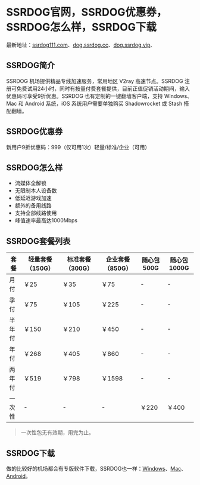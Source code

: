 # SSRDOG官网，SSRDOG优惠券，SSRDOG怎么样，SSRDOG下载

最新地址：[ssrdog111.com](https://dog.ssrdog111.com/#/register?code=mKVdw6qs)、[dog.ssrdog.cc](https://dog.ssrdog111.com/#/register?code=mKVdw6qs)、[dog.ssrdog.vip](https://dog.ssrdog.vip/#/register?code=mKVdw6qs)、

## SSRDOG简介

SSRDOG 机场提供精品专线加速服务，常用地区 V2ray 高速节点。SSRDOG 注册可免费试用24小时，同时有按量付费套餐提供，目前正值促销活动期间，输入优惠码可享受9折优惠。SSRDOG 也有定制的一键翻墙客户端，支持 Windows、Mac 和 Android 系统，iOS 系统用户需要单独购买 Shadowrocket 或 Stash 搭配翻墙。

## SSRDOG优惠券

新用户9折优惠码：999（仅可用1次）轻量/标准/企业（可用）

## SSRDOG怎么样

* 流媒体全解锁
* 无限制本人设备数
* 低延迟游戏加速
* 额外的备用线路
* 支持全部线路使用
* 峰值速率最高达1000Mbps

## SSRDOG套餐列表

|套餐|轻量套餐（150G）|标准套餐（300G）|企业套餐（850G）|随心包500G|随心包1000G|
|----|----|----|----|----|----|
|月付|￥25|￥35|￥75|-|-|
|季付|￥75|￥105|￥225|-|-|
|半年付|￥150|￥210|￥450|-|-|
|年付|￥268|￥405|￥860|-|-|
|两年付|￥519|￥798|￥1598|-|-|
|一次性|-|-|-|￥220|￥400|

> 一次性包无有效期，用完为止。


## SSRDOG下载

做的比较好的机场都会有专版软件下载，SSRDOG也一样：[Windows](https://wwmy.lanzoum.com/iWlbw0xq6lhe)、[Mac](https://wwmy.lanzoum.com/irq5p0xq426h)、[Android](https://wwmy.lanzoum.com/inWrJ0xpgkfa)。
